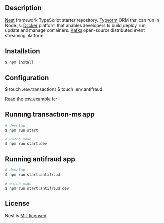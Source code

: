## Description

[Nest](https://github.com/nestjs/nest) framework TypeScript starter repository.
[Typeorm](https://typeorm.io/) ORM that can run in Node.js.
[Docker](https://www.docker.com/) platform that anables developers to build,deploy, run, update and manage containers.
[Kafka](https://kafka.apache.org/) open-source distributed event streaming platform.

## Installation

```bash
$ npm install
```

## Configuration

$ touch .env.transactions
$ touch .env.antifraud

Read the env_example for

## Running transaction-ms app

```bash
# develop
$ npm run start

# watch mode
$ npm run start:dev
```

## Running antifraud app

```bash
# develop
$ npm run start:antifraud

# watch mode
$ npm run start:antifraud:dev
```

## License

Nest is [MIT licensed](LICENSE).
